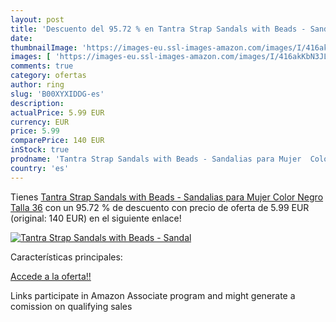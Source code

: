 ```yaml
---
layout: post
title: 'Descuento del 95.72 % en Tantra Strap Sandals with Beads - Sandal'
date: 
thumbnailImage: 'https://images-eu.ssl-images-amazon.com/images/I/416akKbN3JL._SL200_.jpg'
images: [ 'https://images-eu.ssl-images-amazon.com/images/I/416akKbN3JL._SL200_.jpg' ]
comments: true
category: ofertas
author: ring
slug: 'B00XYXIDDG-es'
description:
actualPrice: 5.99 EUR
currency: EUR
price: 5.99
comparePrice: 140 EUR
inStock: true
prodname: 'Tantra Strap Sandals with Beads - Sandalias para Mujer  Color Negro  Talla 36'
country: 'es'
---
```


Tienes [Tantra Strap Sandals with Beads - Sandalias para Mujer  Color Negro  Talla 36](https://www.amazon.es/dp/B00XYXIDDG/?tag=tolees-21) con un 95.72 % de descuento con precio de oferta de 5.99 EUR (original: 140 EUR) en el siguiente enlace!

[![Tantra Strap Sandals with Beads - Sandal](https://images-eu.ssl-images-amazon.com/images/I/416akKbN3JL._SL200_.jpg)](https://www.amazon.es/dp/B00XYXIDDG/?tag=tolees-21)

Características principales:


[Accede a la oferta!!](https://www.amazon.es/dp/B00XYXIDDG/?tag=tolees-21)

Links participate in Amazon Associate program and might generate a comission on qualifying sales


